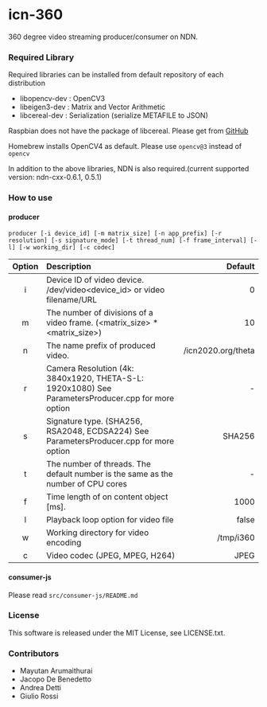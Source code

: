 icn-360
===
360 degree video streaming producer/consumer on NDN.

### Required Library

Required libraries can be installed from default repository of each distribution

- libopencv-dev : OpenCV3
- libeigen3-dev : Matrix and Vector Arithmetic
- libcereal-dev : Serialization (serialize METAFILE to JSON)

Raspbian does not have the package of libcereal. Please get from [GitHub](https://github.com/USCiLab/cereal)

Homebrew installs OpenCV4 as default. Please use `opencv@3` instead of `opencv`

In addition to the above libraries, NDN is also required.(current supported version: ndn-cxx-0.6.1, 0.5.1)

### How to use
#### producer

```
producer [-i device_id] [-m matrix_size] [-n app_prefix] [-r resolution] [-s signature_mode] [-t thread_num] [-f frame_interval] [-l] [-w working_dir] [-c codec]
```

|Option|Description|Default|
|:--:|:--|--:|
|i|Device ID of video device. /dev/video<device_id> or video filename/URL | 0|
|m|The number of divisions of a video frame. (<matrix_size> * <matrix_size>)|10|
|n|The name prefix of produced video. | /icn2020.org/theta|
|r|Camera Resolution (4k: 3840x1920, THETA-S-L: 1920x1080) See ParametersProducer.cpp for more option |-|
|s|Signature type. (SHA256, RSA2048, ECDSA224) See ParametersProducer.cpp for more option |SHA256|
|t|The number of threads. The default number is the same as the number of CPU cores|-|
|f| Time length of on content object [ms]. |1000|
|l|Playback loop option for video file  |false|
|w|Working directory for video encoding |/tmp/i360|
|c|Video codec (JPEG, MPEG, H264) |JPEG|

#### consumer-js

Please read `src/consumer-js/README.md`

### License

This software is released under the MIT License, see LICENSE.txt.

### Contributors

- Mayutan Arumaithurai
- Jacopo De Benedetto
- Andrea Detti
- Giulio Rossi